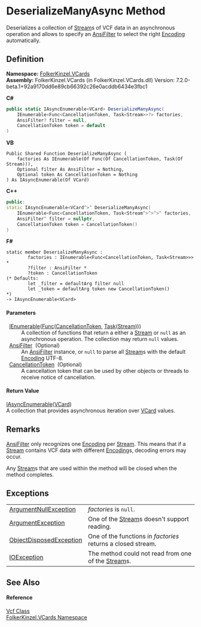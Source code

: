 # DeserializeManyAsync Method


Deserializes a collection of <a href="https://learn.microsoft.com/dotnet/api/system.io.stream" target="_blank" rel="noopener noreferrer">Stream</a>s of VCF data in an asynchronous operation and allows to specify an <a href="ca4f9ae6-422e-3a83-0b64-fc82ba7c1b4a.md">AnsiFilter</a> to select the right <a href="https://learn.microsoft.com/dotnet/api/system.text.encoding" target="_blank" rel="noopener noreferrer">Encoding</a> automatically.



## Definition
**Namespace:** <a href="67dce261-ab8f-dd0a-4c0c-bc2633c1719e.md">FolkerKinzel.VCards</a>  
**Assembly:** FolkerKinzel.VCards (in FolkerKinzel.VCards.dll) Version: 7.2.0-beta.1+92a9170dd6e89cb66392c26e0acddb6434e3fbc1

**C#**
``` C#
public static IAsyncEnumerable<VCard> DeserializeManyAsync(
	IEnumerable<Func<CancellationToken, Task<Stream>>?> factories,
	AnsiFilter? filter = null,
	CancellationToken token = default
)
```
**VB**
``` VB
Public Shared Function DeserializeManyAsync ( 
	factories As IEnumerable(Of Func(Of CancellationToken, Task(Of Stream))),
	Optional filter As AnsiFilter = Nothing,
	Optional token As CancellationToken = Nothing
) As IAsyncEnumerable(Of VCard)
```
**C++**
``` C++
public:
static IAsyncEnumerable<VCard^>^ DeserializeManyAsync(
	IEnumerable<Func<CancellationToken, Task<Stream^>^>^>^ factories, 
	AnsiFilter^ filter = nullptr, 
	CancellationToken token = CancellationToken()
)
```
**F#**
``` F#
static member DeserializeManyAsync : 
        factories : IEnumerable<Func<CancellationToken, Task<Stream>>> * 
        ?filter : AnsiFilter * 
        ?token : CancellationToken 
(* Defaults:
        let _filter = defaultArg filter null
        let _token = defaultArg token new CancellationToken()
*)
-> IAsyncEnumerable<VCard> 
```



#### Parameters
<dl><dt>  <a href="https://learn.microsoft.com/dotnet/api/system.collections.generic.ienumerable-1" target="_blank" rel="noopener noreferrer">IEnumerable</a>(<a href="https://learn.microsoft.com/dotnet/api/system.func-2" target="_blank" rel="noopener noreferrer">Func</a>(<a href="https://learn.microsoft.com/dotnet/api/system.threading.cancellationtoken" target="_blank" rel="noopener noreferrer">CancellationToken</a>, <a href="https://learn.microsoft.com/dotnet/api/system.threading.tasks.task-1" target="_blank" rel="noopener noreferrer">Task</a>(<a href="https://learn.microsoft.com/dotnet/api/system.io.stream" target="_blank" rel="noopener noreferrer">Stream</a>)))</dt><dd>A collection of functions that return a either a <a href="https://learn.microsoft.com/dotnet/api/system.io.stream" target="_blank" rel="noopener noreferrer">Stream</a> or <code>null</code> as an asynchronous operation. The collection may return <code>null</code> values.</dd><dt>  <a href="ca4f9ae6-422e-3a83-0b64-fc82ba7c1b4a.md">AnsiFilter</a>  (Optional)</dt><dd>An <a href="ca4f9ae6-422e-3a83-0b64-fc82ba7c1b4a.md">AnsiFilter</a> instance, or <code>null</code> to parse all <a href="https://learn.microsoft.com/dotnet/api/system.io.stream" target="_blank" rel="noopener noreferrer">Stream</a>s with the default <a href="https://learn.microsoft.com/dotnet/api/system.text.encoding" target="_blank" rel="noopener noreferrer">Encoding</a> UTF-8.</dd><dt>  <a href="https://learn.microsoft.com/dotnet/api/system.threading.cancellationtoken" target="_blank" rel="noopener noreferrer">CancellationToken</a>  (Optional)</dt><dd>A cancellation token that can be used by other objects or threads to receive notice of cancellation.</dd></dl>

#### Return Value
<a href="https://learn.microsoft.com/dotnet/api/system.collections.generic.iasyncenumerable-1" target="_blank" rel="noopener noreferrer">IAsyncEnumerable</a>(<a href="23413828-9a4a-2851-b88b-84d0afcb0031.md">VCard</a>)  
A collection that provides asynchronous iteration over <a href="23413828-9a4a-2851-b88b-84d0afcb0031.md">VCard</a> values.

## Remarks

<a href="ca4f9ae6-422e-3a83-0b64-fc82ba7c1b4a.md">AnsiFilter</a> only recognizes one <a href="https://learn.microsoft.com/dotnet/api/system.text.encoding" target="_blank" rel="noopener noreferrer">Encoding</a> per <a href="https://learn.microsoft.com/dotnet/api/system.io.stream" target="_blank" rel="noopener noreferrer">Stream</a>. This means that if a <a href="https://learn.microsoft.com/dotnet/api/system.io.stream" target="_blank" rel="noopener noreferrer">Stream</a> contains VCF data with different <a href="https://learn.microsoft.com/dotnet/api/system.text.encoding" target="_blank" rel="noopener noreferrer">Encoding</a>s, decoding errors may occur.

Any <a href="https://learn.microsoft.com/dotnet/api/system.io.stream" target="_blank" rel="noopener noreferrer">Stream</a>s that are used within the method will be closed when the method completes.


## Exceptions
<table>
<tr>
<td><a href="https://learn.microsoft.com/dotnet/api/system.argumentnullexception" target="_blank" rel="noopener noreferrer">ArgumentNullException</a></td>
<td><em>factories</em> is <code>null</code>.</td></tr>
<tr>
<td><a href="https://learn.microsoft.com/dotnet/api/system.argumentexception" target="_blank" rel="noopener noreferrer">ArgumentException</a></td>
<td>One of the <a href="https://learn.microsoft.com/dotnet/api/system.io.stream" target="_blank" rel="noopener noreferrer">Stream</a>s doesn't support reading.</td></tr>
<tr>
<td><a href="https://learn.microsoft.com/dotnet/api/system.objectdisposedexception" target="_blank" rel="noopener noreferrer">ObjectDisposedException</a></td>
<td>One of the functions in <em>factories</em> returns a closed stream.</td></tr>
<tr>
<td><a href="https://learn.microsoft.com/dotnet/api/system.io.ioexception" target="_blank" rel="noopener noreferrer">IOException</a></td>
<td>The method could not read from one of the <a href="https://learn.microsoft.com/dotnet/api/system.io.stream" target="_blank" rel="noopener noreferrer">Stream</a>s.</td></tr>
</table>

## See Also


#### Reference
<a href="776cc866-d81c-94ea-6b2e-9256ed03ad3b.md">Vcf Class</a>  
<a href="67dce261-ab8f-dd0a-4c0c-bc2633c1719e.md">FolkerKinzel.VCards Namespace</a>  
